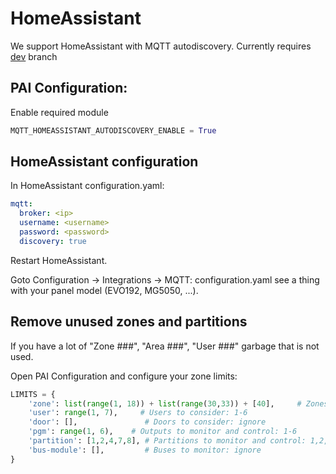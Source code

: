 # HomeAssistant
We support HomeAssistant with MQTT autodiscovery.
Currently requires [dev](https://github.com/ParadoxAlarmInterface/pai/tree/dev) branch

## PAI Configuration:
Enable required module
```python
MQTT_HOMEASSISTANT_AUTODISCOVERY_ENABLE = True
```

## HomeAssistant configuration
In HomeAssistant configuration.yaml:
```yaml
mqtt:
  broker: <ip>
  username: <username>
  password: <password>
  discovery: true
```

Restart HomeAssistant.

Goto Configuration -> Integrations -> MQTT: configuration.yaml see a thing with your panel model (EVO192, MG5050, ...).

## Remove unused zones and partitions
If you have a lot of "Zone ###", "Area ###", "User ###" garbage that is not used.

Open PAI Configuration and configure your zone limits:
```python
LIMITS = {
    'zone': list(range(1, 18)) + list(range(30,33)) + [40],     # Zones to monitor and control: 1-17,30-32,40
    'user': range(1, 7),     # Users to consider: 1-6
    'door': [],               # Doors to consider: ignore
    'pgm': range(1, 6),    # Outputs to monitor and control: 1-6
    'partition': [1,2,4,7,8], # Partitions to monitor and control: 1,2,4,7,8
    'bus-module': [],         # Buses to monitor: ignore
}
```